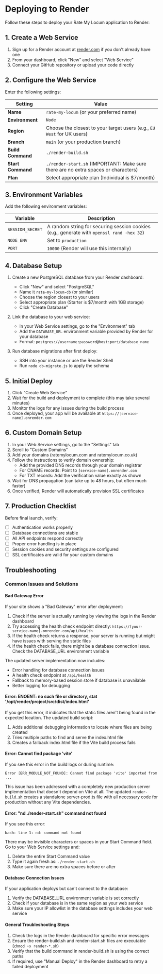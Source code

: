 # Deploying to Render

Follow these steps to deploy your Rate My Locum application to Render:

## 1. Create a Web Service

1. Sign up for a Render account at [render.com](https://render.com/) if you don't already have one
2. From your dashboard, click "New" and select "Web Service"
3. Connect your GitHub repository or upload your code directly

## 2. Configure the Web Service

Enter the following settings:

| Setting | Value |
|---------|-------|
| **Name** | `rate-my-locum` (or your preferred name) |
| **Environment** | `Node` |
| **Region** | Choose the closest to your target users (e.g., `EU West` for UK users) |
| **Branch** | `main` (or your production branch) |
| **Build Command** | `./render-build.sh` |
| **Start Command** | `./render-start.sh` (IMPORTANT: Make sure there are no extra spaces or characters) |
| **Plan** | Select appropriate plan (Individual is $7/month) |

## 3. Environment Variables

Add the following environment variables:

| Variable | Description |
|----------|-------------|
| `SESSION_SECRET` | A random string for securing session cookies (e.g., generate with `openssl rand -hex 32`) |
| `NODE_ENV` | Set to `production` |
| `PORT` | `10000` (Render will use this internally) |

## 4. Database Setup

1. Create a new PostgreSQL database from your Render dashboard:
   - Click "New" and select "PostgreSQL"
   - Name it `rate-my-locum-db` (or similar)
   - Choose the region closest to your users
   - Select appropriate plan (Starter is $7/month with 1GB storage)
   - Click "Create Database"

2. Link the database to your web service:
   - In your Web Service settings, go to the "Environment" tab
   - Add the `DATABASE_URL` environment variable provided by Render for your database
   - Format: `postgres://username:password@host:port/database_name`

3. Run database migrations after first deploy:
   - SSH into your instance or use the Render Shell
   - Run `node db-migrate.js` to apply the schema

## 5. Initial Deploy

1. Click "Create Web Service"
2. Wait for the build and deployment to complete (this may take several minutes)
3. Monitor the logs for any issues during the build process
4. Once deployed, your app will be available at `https://[service-name].onrender.com`

## 6. Custom Domain Setup

1. In your Web Service settings, go to the "Settings" tab
2. Scroll to "Custom Domains"
3. Add your domains (ratemylocum.com and ratemylocum.co.uk)
4. Follow the instructions to verify domain ownership:
   - Add the provided DNS records through your domain registrar
   - For CNAME records: Point to `[service-name].onrender.com`
   - For TXT records: Add the verification value exactly as shown
5. Wait for DNS propagation (can take up to 48 hours, but often much faster)
6. Once verified, Render will automatically provision SSL certificates

## 7. Production Checklist

Before final launch, verify:

- [ ] Authentication works properly
- [ ] Database connections are stable
- [ ] All API endpoints respond correctly
- [ ] Proper error handling is in place
- [ ] Session cookies and security settings are configured
- [ ] SSL certificates are valid for your custom domains

## Troubleshooting

### Common Issues and Solutions

#### Bad Gateway Error
If your site shows a "Bad Gateway" error after deployment:
1. Check if the server is actually running by viewing the logs in the Render dashboard
2. Try accessing the health check endpoint directly: `https://[your-service-name].onrender.com/api/health`
3. If the health check returns a response, your server is running but might have issues with serving the static files
4. If the health check fails, there might be a database connection issue. Check the DATABASE_URL environment variable

The updated server implementation now includes:
- Error handling for database connection issues
- A health check endpoint at `/api/health`
- Fallback to memory-based session store if database is unavailable
- Better logging for debugging

#### Error: ENOENT: no such file or directory, stat '/opt/render/project/src/dist/index.html'
If you get this error, it indicates that the static files aren't being found in the expected location. The updated build script:
1. Adds additional debugging information to locate where files are being created
2. Tries multiple paths to find and serve the index.html file
3. Creates a fallback index.html file if the Vite build process fails

#### Error: Cannot find package 'vite'
If you see this error in the build logs or during runtime:
```
Error [ERR_MODULE_NOT_FOUND]: Cannot find package 'vite' imported from ...
```
This issue has been addressed with a completely new production server implementation that doesn't depend on Vite at all. The updated `render-build.sh` creates a standalone server-prod.ts file with all necessary code for production without any Vite dependencies.

#### Error: "nd ./render-start.sh" command not found
If you see this error:
```
bash: line 1: nd: command not found
```
There may be invisible characters or spaces in your Start Command field. Go to your Web Service settings and:
1. Delete the entire Start Command value
2. Type it again fresh as: `./render-start.sh`
3. Make sure there are no extra spaces before or after

#### Database Connection Issues
If your application deploys but can't connect to the database:
1. Verify the DATABASE_URL environment variable is set correctly
2. Check if your database is in the same region as your web service
3. Make sure your IP allowlist in the database settings includes your web service

#### General Troubleshooting Steps
1. Check the logs in the Render dashboard for specific error messages
2. Ensure the render-build.sh and render-start.sh files are executable (`chmod +x render-*.sh`)
3. Verify that the build command in render-build.sh is using the correct paths
4. If required, use "Manual Deploy" in the Render dashboard to retry a failed deployment